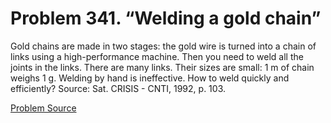# Problem 341. “Welding a gold chain”

Gold chains are made in two stages: the gold wire is turned into a chain of links using a high-performance machine. Then you need to weld all the joints in the links. There are many links. Their sizes are small: 1 m of chain weighs 1 g. Welding by hand is ineffective. How to weld quickly and efficiently? Source: Sat. CRISIS - CNTI, 1992, p. 103.

[Problem Source](https://www.trizland.ru/tasks/5160/)